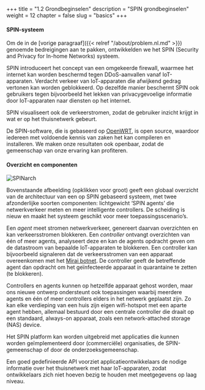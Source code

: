 +++
title = "1.2 Grondbeginselen"
description = "SPIN grondbeginselen"
weight = 12
chapter = false
slug = "basics"
+++

#### SPIN-systeem
Om de in de [vorige paragraaf]({{< relref "/about/problem.nl.md" >}}) genoemde bedreigingen aan te pakken, ontwikkelden we het SPIN (Security and Privacy for In-home Networks) systeem. 

SPIN introduceert het concept van een omgekeerde firewall, waarmee het internet kan worden beschermd tegen DDoS-aanvallen vanaf IoT-apparaten. Verdacht verkeer van IoT-apparaten die afwijkend gedrag vertonen kan worden geblokkeerd. Op dezelfde manier beschermt SPIN ook gebruikers tegen bijvoorbeeld het lekken van privacygevoelige informatie door IoT-apparaten naar diensten op het internet. 

SPIN visualiseert ook de verkeerstromen, zodat de gebruiker inzicht krijgt in wat er op het thuisnetwerk gebeurt.

De SPIN-software, die is gebaseerd op [OpenWRT](https://openwrt.org/ "OpenWRT website"), is open source, waardoor iedereen met voldoende kennis van zaken het kan compileren en installeren. We maken onze resultaten ook openbaar, zodat de gemeenschap van onze ervaring kan profiteren.

#### Overzicht en componenten

![SPINarch](/images/SPIN_Architecture.png?width=20pc&classes=border "SPIN architectuur")

Bovenstaande afbeelding (opklikken voor groot) geeft een globaal overzicht van de architectuur van een op SPIN gebaseerd systeem, met twee afzonderlijke soorten componenten: lichtgewicht ‘SPIN agents’ die netwerkverkeer meten en meer intelligente controllers. De scheiding is nieuw en maakt het systeem geschikt voor meer toepassingsscenario’s.

Een *agent* meet stromen netwerkverkeer, genereert daarvan overzichten en kan verkeersstromen blokkeren. Een *controller* ontvangt overzichten van één of meer agents, analyseert deze en kan de agents opdracht geven om de datastroom van bepaalde IoT-apparaten te blokkeren. Een controller kan bijvoorbeeld signaleren dat de verkeersstromen van een apparaat overeenkomen met het [Mirai botnet](https://en.wikipedia.org/wiki/Mirai_(malware)). De controller geeft de betreffende agent dan opdracht om het geïnfecteerde apparaat in quarantaine te zetten (te blokkeren).

Controllers en agents kunnen op hetzelfde apparaat gehost worden, maar ons nieuwe ontwerp ondersteunt ook toepassingen waarbij meerdere agents en één of meer controllers elders in het netwerk geplaatst zijn. Zo kan elke verdieping van een huis zijn eigen wifi-hotspot met een aparte agent hebben, allemaal bestuurd door een centrale controller die draait op een standaard, always-on apparaat, zoals een network-attached storage (NAS) device.

Het SPIN platform kan worden uitgebreid met applicaties die kunnen worden geïmplementeerd door (commerciële) organisaties, de SPIN-gemeenschap of door de onderzoeksgemeenschap.

Een goed gedefinieerde API voorziet applicatieontwikkelaars de nodige informatie over het thuisnetwerk met haar IoT-apparaten, zodat ontwikkelaars zich niet hoeven bezig te houden met meetgegevens op laag niveau.

